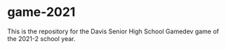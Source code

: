# game-2021

This is the repository for the Davis Senior High School Gamedev game of the
2021-2 school year.
